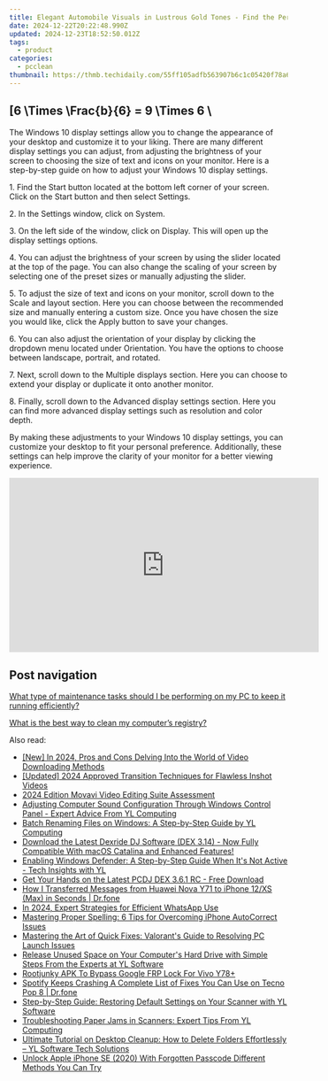 ```yaml
---
title: Elegant Automobile Visuals in Lustrous Gold Tones - Find the Perfect Image Set at YL Software Imagery Collection
date: 2024-12-22T20:22:48.990Z
updated: 2024-12-23T18:52:50.012Z
tags:
  - product
categories:
  - pcclean
thumbnail: https://thmb.techidaily.com/55ff105adfb563907b6c1c05420f78a6c5ab084d04ebfcc926d77ca01d474b27.jpg
---
```


## \[6 \Times \Frac{b}{6} = 9 \Times 6 \

The Windows 10 display settings allow you to change the appearance of your desktop and customize it to your liking. There are many different display settings you can adjust, from adjusting the brightness of your screen to choosing the size of text and icons on your monitor. Here is a step-by-step guide on how to adjust your Windows 10 display settings. 

1\. Find the Start button located at the bottom left corner of your screen. Click on the Start button and then select Settings.

2\. In the Settings window, click on System.

3\. On the left side of the window, click on Display. This will open up the display settings options. 

4\. You can adjust the brightness of your screen by using the slider located at the top of the page. You can also change the scaling of your screen by selecting one of the preset sizes or manually adjusting the slider.

5\. To adjust the size of text and icons on your monitor, scroll down to the Scale and layout section. Here you can choose between the recommended size and manually entering a custom size. Once you have chosen the size you would like, click the Apply button to save your changes.

6\. You can also adjust the orientation of your display by clicking the dropdown menu located under Orientation. You have the options to choose between landscape, portrait, and rotated.

7\. Next, scroll down to the Multiple displays section. Here you can choose to extend your display or duplicate it onto another monitor.

8\. Finally, scroll down to the Advanced display settings section. Here you can find more advanced display settings such as resolution and color depth. 

By making these adjustments to your Windows 10 display settings, you can customize your desktop to fit your personal preference. Additionally, these settings can help improve the clarity of your monitor for a better viewing experience.

<!-- affiliate ads begin -->
<iframe width="560" height="315" src="https://www.youtube.com/embed/eu4vwlZcMvM?si=4vEczfVU4BUUFP-t" title="YouTube video player" frameborder="0" allow="accelerometer; autoplay; clipboard-write; encrypted-media; gyroscope; picture-in-picture; web-share" referrerpolicy="strict-origin-when-cross-origin" allowfullscreen></iframe>
<!-- affiliate ads end -->

## Post navigation

[What type of maintenance tasks should I be performing on my PC to keep it running efficiently?](https://tools.techidaily.com/pcclean/products/)

[What is the best way to clean my computer’s registry?](https://tools.techidaily.com/pcclean/products/)

<ins class="adsbygoogle"
     style="display:block"
     data-ad-format="autorelaxed"
     data-ad-client="ca-pub-7571918770474297"
     data-ad-slot="1223367746"></ins>

<ins class="adsbygoogle"
     style="display:block"
     data-ad-client="ca-pub-7571918770474297"
     data-ad-slot="8358498916"
     data-ad-format="auto"
     data-full-width-responsive="true"></ins>

<span class="atpl-alsoreadstyle">Also read:</span>
<div><ul>
<li><a href="https://vimeo-videos.techidaily.com/new-in-2024-pros-and-cons-delving-into-the-world-of-video-downloading-methods/"><u>[New] In 2024, Pros and Cons Delving Into the World of Video Downloading Methods</u></a></li>
<li><a href="https://article-helps.techidaily.com/updated-2024-approved-transition-techniques-for-flawless-inshot-videos/"><u>[Updated] 2024 Approved Transition Techniques for Flawless Inshot Videos</u></a></li>
<li><a href="https://extra-resources.techidaily.com/2024-edition-movavi-video-editing-suite-assessment/"><u>2024 Edition Movavi Video Editing Suite Assessment</u></a></li>
<li><a href="https://win-exclusive.techidaily.com/adjusting-computer-sound-configuration-through-windows-control-panel-expert-advice-from-yl-computing/"><u>Adjusting Computer Sound Configuration Through Windows Control Panel - Expert Advice From YL Computing</u></a></li>
<li><a href="https://win-exclusive.techidaily.com/batch-renaming-files-on-windows-a-step-by-step-guide-by-yl-computing/"><u>Batch Renaming Files on Windows: A Step-by-Step Guide by YL Computing</u></a></li>
<li><a href="https://win-exclusive.techidaily.com/download-the-latest-dexride-dj-software-dex-314-now-fully-compatible-with-macos-catalina-and-enhanced-features/"><u>Download the Latest Dexride DJ Software (DEX 3.14) - Now Fully Compatible With macOS Catalina and Enhanced Features!</u></a></li>
<li><a href="https://win-exclusive.techidaily.com/enabling-windows-defender-a-step-by-step-guide-when-its-not-active-tech-insights-with-yl/"><u>Enabling Windows Defender: A Step-by-Step Guide When It's Not Active - Tech Insights with YL</u></a></li>
<li><a href="https://win-exclusive.techidaily.com/get-your-hands-on-the-latest-pcdj-dex-361-rc-free-download/"><u>Get Your Hands on the Latest PCDJ DEX 3.6.1 RC - Free Download</u></a></li>
<li><a href="https://blog-min.techidaily.com/how-i-transferred-messages-from-huawei-nova-y71-to-iphone-12xs-max-in-seconds-drfone-by-drfone-transfer-from-android-transfer-from-android/"><u>How I Transferred Messages from Huawei Nova Y71 to iPhone 12/XS (Max) in Seconds | Dr.fone</u></a></li>
<li><a href="https://some-techniques.techidaily.com/in-2024-expert-strategies-for-efficient-whatsapp-use/"><u>In 2024, Expert Strategies for Efficient WhatsApp Use</u></a></li>
<li><a href="https://fox-that.techidaily.com/mastering-proper-spelling-6-tips-for-overcoming-iphone-autocorrect-issues/"><u>Mastering Proper Spelling: 6 Tips for Overcoming iPhone AutoCorrect Issues</u></a></li>
<li><a href="https://win-blog.techidaily.com/mastering-the-art-of-quick-fixes-valorants-guide-to-resolving-pc-launch-issues/"><u>Mastering the Art of Quick Fixes: Valorant's Guide to Resolving PC Launch Issues</u></a></li>
<li><a href="https://win-exclusive.techidaily.com/release-unused-space-on-your-computers-hard-drive-with-simple-steps-from-the-experts-at-yl-software/"><u>Release Unused Space on Your Computer's Hard Drive with Simple Steps From the Experts at YL Software</u></a></li>
<li><a href="https://android-unlock.techidaily.com/rootjunky-apk-to-bypass-google-frp-lock-for-vivo-y78plus-by-drfone-android/"><u>Rootjunky APK To Bypass Google FRP Lock For Vivo Y78+</u></a></li>
<li><a href="https://howto.techidaily.com/spotify-keeps-crashing-a-complete-list-of-fixes-you-can-use-on-tecno-pop-8-drfone-by-drfone-fix-android-problems-fix-android-problems/"><u>Spotify Keeps Crashing A Complete List of Fixes You Can Use on Tecno Pop 8 | Dr.fone</u></a></li>
<li><a href="https://win-exclusive.techidaily.com/step-by-step-guide-restoring-default-settings-on-your-scanner-with-yl-software/"><u>Step-by-Step Guide: Restoring Default Settings on Your Scanner with YL Software</u></a></li>
<li><a href="https://win-exclusive.techidaily.com/troubleshooting-paper-jams-in-scanners-expert-tips-from-yl-computing/"><u>Troubleshooting Paper Jams in Scanners: Expert Tips From YL Computing</u></a></li>
<li><a href="https://win-exclusive.techidaily.com/ultimate-tutorial-on-desktop-cleanup-how-to-delete-folders-effortlessly-yl-software-tech-solutions/"><u>Ultimate Tutorial on Desktop Cleanup: How to Delete Folders Effortlessly – YL Software Tech Solutions</u></a></li>
<li><a href="https://ios-unlock.techidaily.com/unlock-apple-iphone-se-2020-with-forgotten-passcode-different-methods-you-can-try-by-drfone-ios/"><u>Unlock Apple iPhone SE (2020) With Forgotten Passcode Different Methods You Can Try</u></a></li>
</ul></div>

